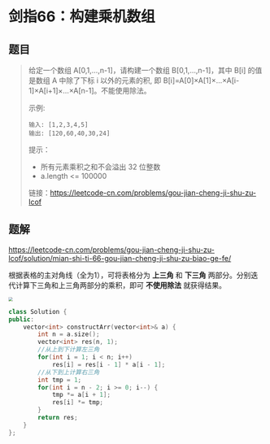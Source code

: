 # 剑指66：构建乘机数组

## 题目

> 给定一个数组 A[0,1,…,n-1]，请构建一个数组 B[0,1,…,n-1]，其中 B[i] 的值是数组 A 中除了下标 i 以外的元素的积, 即 B[i]=A[0]×A[1]×…×A[i-1]×A[i+1]×…×A[n-1]。不能使用除法。
>
>  
>
> 示例:
>
> ```
> 输入: [1,2,3,4,5]
> 输出: [120,60,40,30,24]
> ```
>
> 
>
>
> 提示：
>
> - 所有元素乘积之和不会溢出 32 位整数
> - a.length <= 100000
>
> 
>
> 链接：https://leetcode-cn.com/problems/gou-jian-cheng-ji-shu-zu-lcof

## 题解

https://leetcode-cn.com/problems/gou-jian-cheng-ji-shu-zu-lcof/solution/mian-shi-ti-66-gou-jian-cheng-ji-shu-zu-biao-ge-fe/

根据表格的主对角线（全为1），可将表格分为 **上三角** 和 **下三角** 两部分。分别迭代计算下三角和上三角两部分的乘积，即可 **不使用除法** 就获得结果。

<img src="https://pic.leetcode-cn.com/1624619180-vpyyqh-Picture1.png" style="zoom:50%;" />



```c++
class Solution {
public:
    vector<int> constructArr(vector<int>& a) {
        int n = a.size();
        vector<int> res(n, 1);
        //从上到下计算左三角
        for(int i = 1; i < n; i++)
            res[i] = res[i - 1] * a[i - 1];
        //从下到上计算右三角
        int tmp = 1;
        for(int i = n - 2; i >= 0; i--) {
            tmp *= a[i + 1];
            res[i] *= tmp;
        }
        return res;
    }
};
```

